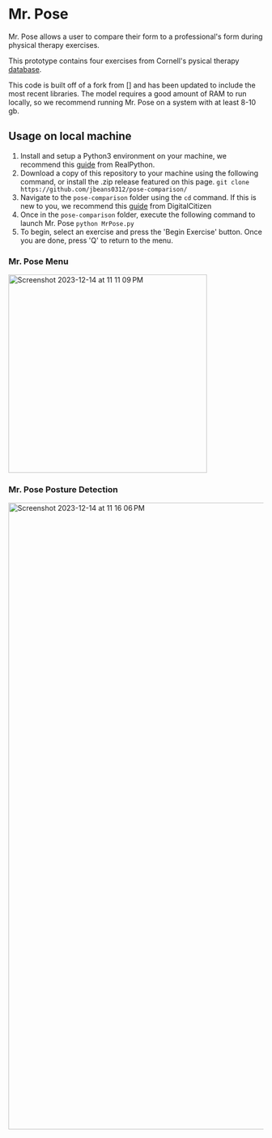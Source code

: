 # Mr. Pose

Mr. Pose allows a user to compare their form to a professional's form during physical therapy exercises.

This prototype contains four exercises from Cornell's pysical therapy [database](https://health.cornell.edu/services/physical-therapy-massage/pt-exercise-videos).

This code is built off of a fork from [] and has been updated to include the most recent libraries. The model requires a good amount of RAM to run locally, so we recommend running Mr. Pose on a system with at least 8-10 gb.

## Usage on local machine
1. Install and setup a Python3 environment on your machine, we recommend this [guide](https://realpython.com/installing-python/) from RealPython.
2. Download a copy of this repository to your machine using the following command, or install the .zip release featured on this page.
   `git clone https://github.com/jbeans0312/pose-comparison/`
3. Navigate to the `pose-comparison` folder using the `cd` command. If this is new to you, we recommend this [guide](https://www.digitalcitizen.life/command-prompt-how-use-basic-commands/) from DigitalCitizen
4. Once in the `pose-comparison` folder, execute the following command to launch Mr. Pose
    `python MrPose.py`
5. To begin, select an exercise and press the 'Begin Exercise' button. Once you are done, press 'Q' to return to the menu.

### Mr. Pose Menu
<img width="392" alt="Screenshot 2023-12-14 at 11 11 09 PM" src="https://github.com/jbeans0312/pose-comparison/assets/79337640/09b8e1c2-7e1b-405b-978c-f95052d7696d">

### Mr. Pose Posture Detection
<img width="1239" alt="Screenshot 2023-12-14 at 11 16 06 PM" src="https://github.com/jbeans0312/pose-comparison/assets/79337640/66c7d158-7de1-4f54-8867-5b9b07d55008">
